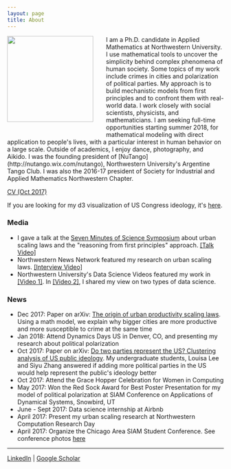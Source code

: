 ```yaml
---
layout: page
title: About
---
```


<img style="float: left; margin: 0px 30px 30px 0px;" src="../files/vcyang_photo_1708.jpg" width = "200"/>
I am a Ph.D. candidate in Applied Mathematics at Northwestern University. I use mathematical tools to uncover the simplicity behind complex phenomena of human society. Some topics of my work include crimes in cities and polarization of political parties. My approach is to build mechanistic models from first principles and to confront them with real-world data. I work closely with social scientists, physicists, and mathematicians.
I am seeking full-time opportunities starting summer 2018, for mathematical modeling with direct application to people's lives, with a particular interest in human behavior on a large scale. 
Outside of academics, I enjoy dance, photography, and Aikido. I was the founding president of [NuTango](http://nutango.wix.com/nutango), Northwestern University's Argentine Tango Club. I was also the 2016-17 president of Society for Industrial and Applied Mathematics Northwestern Chapter. 

[CV (Oct 2017)](../files/VC_Yang_CV_Oct_2017.pdf)

If you are looking for my d3 visualization of US Congress ideology, it's [here](http://www.vcyang.com/vis_congress/).


### Media 
* I gave a talk at the [Seven Minutes of Science Symposium](http://rsg.northwestern.edu/w2017.html) about urban scaling laws and the "reasoning from first principles" approach. [[Talk Video]](https://www.youtube.com/watch?v=Xs5ewFzNSYI)
* Northwestern News Network featured my research on urban scaling laws. [[Interview Video]](https://youtu.be/eIiNyI5sWuk?t=18m49s)
* Northwestern University's Data Science Videos featured my work in [[Video 1]](https://youtu.be/9lh6TYon0_I). In [[Video 2]](https://youtu.be/5by2WzQVx9U), I shared my view on two types of data science.



### News 
* Dec 2017: Paper on arXiv: [The origin of urban productivity scaling laws](http://arxiv.org/abs/1712.00476). Using a math model, we explain why bigger cities are more productive and more susceptible to crime at the same time
* Jan 2018: Attend Dynamics Days US in Denver, CO, and presenting my research about political polarization
* Oct 2017: Paper on arXiv:  [Do two parties represent the US? Clustering analysis of US public ideology](http://arxiv.org/abs/1710.09347). My undergraduate students, Louisa Lee and Siyu Zhang answered if adding more political parties in the US would help represent the public's ideology better
* Oct 2017: Attend the Grace Hopper Celebration for Women in Computing
* May 2017: Won the Red Sock Award for Best Poster Presentation for my model of political polarization at SIAM Conference on Applications of Dynamical Systems, Snowbird, UT
* June - Sept 2017: Data science internship at Airbnb
* April 2017: Present my urban scaling research at Northwestern Computation Research Day
* April 2017: Organize the Chicago Area SIAM Student Conference. See conference photos [here](https://goo.gl/photos/qsbvGHyJ8QANQHfCA)



-----
[LinkedIn](https://www.linkedin.com/in/vcyang) &#124; [Google Scholar](https://scholar.google.com/citations?user=-dMTyjIAAAAJ&hl=en)
